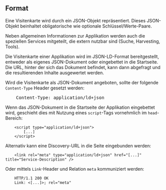 ## Format

Eine Visitenkarte wird durch ein JSON-Objekt repräsentiert. Dieses JSON-Objekt beinhaltet obligatorische wie optionale Schlüssel/Werte-Paare.

Neben allgemeinen Informationen zur Applikation werden auch die speziellen Services mitgeteilt, die extern nutzbar sind (Suche, Harvesting, Tools).

Die Visitenkarte einer Applikation wird im JSON-LD-Format bereitgestellt, entweder als eigenes JSON-Dokument oder eingebettet in die Startseite. Die URL, hinter der sich das Dokument befindet, kann dann abgefragt und die resultierenden Inhalte ausgewertet werden.

Wird die Visitenkarte als JSON-Dokument angeboten, sollte der folgende `Content-Type` Header gesetzt werden:

<pre>
    Content-Type: application/ld+json
</pre>

Wenn das JSON-Dokument in die Startseite der Applikation eingebettet wird, geschieht dies mit Nutzung eines `script`-Tags vornehmlich im `head`-Bereich:

```
    <script type="application/ld+json">
        [...]
    </script>
```

Alternativ kann eine Discovery-URL in die Seite eingebunden werden:

```
    <link rel="meta" type="application/ld+json" href="[...]" title="Service-Description" />
```

Oder mittels `Link`-Header und Relation `meta` kommuniziert werden:

```
    HTTP/1.1 200 OK
    Link: <[...]>; rel="meta"
```
